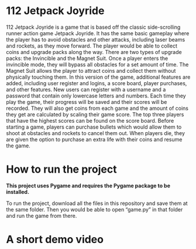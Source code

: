 # 112 Jetpack Joyride
112 Jetpack Joyride is a game that is based off the classic side-scrolling runner action game Jetpack Joyride. It has the same basic gameplay where the player has to avoid obstacles and other attacks, including laser beams and rockets, as they move forward. The player would be able to collect coins and upgrade packs along the way. There are two types of upgrade packs: the Invincible and the Magnet Suit. Once a player enters the invincible mode, they will bypass all obstacles for a set amount of time. The Magnet Suit allows the player to attract coins and collect them without physically touching them. In this version of the game, additional features are added, including user register and logins, a score board, player purchases, and other features. New users can register with a username and a password that contain only lowercase letters and numbers. Each time they play the game, their progress will be saved and their scores will be recorded. They will also get coins from each game and the amount of coins they get are calculated by scaling their game score. The top three players that have the highest scores can be found on the score board. Before starting a game, players can purchase bullets which would allow them to shoot at obstacles and rockets to cancel them out. When players die, they are given the option to purchase an extra life with their coins and resume the game. 

# How to run the project
**This project uses Pygame and requires the Pygame package to be installed.**

To run the project, download all the files in this repository and save them at the same folder. Then you would be able to open “game.py” in that folder and run the game from there. 

# A short demo video

